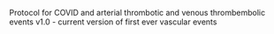Protocol for COVID and arterial thrombotic and venous thrombembolic events v1.0 - current version of first ever vascular events
